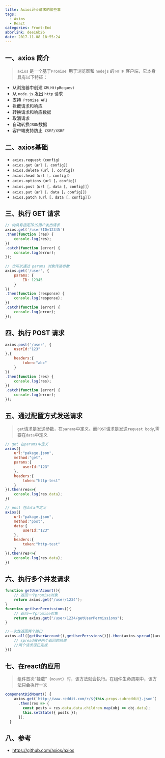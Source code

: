 ```yaml
---
title: Axios异步请求的那些事
tags:
  - Axios
  - React
categories: Front-End
abbrlink: dee16b26
date: 2017-11-08 18:55:24
---
```


一、axios 简介
---

> `axios` 是一个基于`Promise `用于浏览器和 `nodejs` 的 `HTTP` 客户端，它本身具有以下特征：

- 从浏览器中创建 `XMLHttpRequest`
- 从 `node.js` 发出 `http` 请求
- 支持` Promise API`
- 拦截请求和响应
- 转换请求和响应数据
- 取消请求
- 自动转换`JSON`数据
- 客户端支持防止` CSRF/XSRF`


二、axios基础
---

- `axios.request（config）`
- `axios.get（url [，config]）`
- `axios.delete（url [，config]）`
- `axios.head（url [，config]）`
- `axios.options（url [，config]）`
- `axios.post（url [，data [，config]]`）
- `axios.put（url [，data [，config]]）`
- `axios.patch（url [，data [，config]]）`


三、执行 GET 请求
---

```js
// 向具有指定ID的用户发出请求
axios.get('/user?ID=12345')
.then(function (res) {
    console.log(res);
})
.catch(function (error) {
    console.log(error);
});
 
// 也可以通过 params 对象传递参数
axios.get('/user', {
    params: {
        ID: 12345
    }
})
.then(function (response) {
    console.log(response);
})
.catch(function (error) {
    console.log(error);
});
```

四、执行 POST 请求
---

```js
axios.post('/user', {
    userId:"123"
},{
    headers:{
        token:"abc"
    }
})
.then(function (res) {
    console.log(res);
})
.catch(function (error) {
    console.log(error);
});
```

五、通过配置方式发送请求
---

> `get`请求是发送参数，在`params`中定义。而`POST`请求是发送`request body`,需要在`data`中定义

```js
// get 在params中定义
axios({
    url:"pakage.json",
    method:"get",
    params:{
        userId:"123"
    },
    headers:{
        token:"http-test"
    }
}).then(res=>{
    console.log(res.data);
})

// post 在data中定义
axios({
    url:"pakage.json",
    method:"post",
    data:{
        userId:"123"
    },
    headers:{
        token:"http-test"
    }
}).then(res=>{
    console.log(res.data);
})
```


六、执行多个并发请求
---

```js
function getUserAcount(){
    // 返回一个promise对象
    return axios.get("/user/1234");
}
function getUserPermissions(){
    // 返回一个promise对象
    return axios.get("/user/1234/getUserPermissions");
}

//一次性返回两个接口
axios.all([getUserAccount(),getUserPerssions()]).then(axios.spread((acct, perms) => {
    // spread展开两个返回的结果
    //两个请求现已完成
}))
```

七、在react的应用
---

> 组件首次“挂载”（`mount`）时，该方法就会执行。在组件生命周期中，该方法只会执行一次

```js
componentDidMount() {
    axios.get(`http://www.reddit.com/r/${this.props.subreddit}.json`)
      .then(res => {
        const posts = res.data.data.children.map(obj => obj.data);
        this.setState({ posts });
      });
  }
```

八、参考
---

- https://github.com/axios/axios
